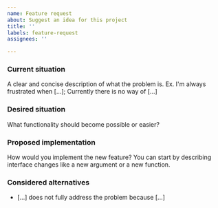 ```yaml
---
name: Feature request
about: Suggest an idea for this project
title: ''
labels: feature-request
assignees: ''

---
```


### Current situation

A clear and concise description of what the problem is. Ex. I'm always frustrated when
[...]; Currently there is no way of [...]

### Desired situation

What functionality should become possible or easier?

### Proposed implementation

How would you implement the new feature? You can start by describing interface changes
like a new argument or a new function.

### Considered alternatives

- [...] does not fully address the problem because [...]
